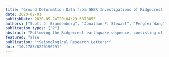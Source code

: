 ```yaml
---
title: "Ground Deformation Data from GEER Investigations of Ridgecrest Earthquake Sequence"
date: 2020-02-01
publishDate: 2020-05-24T20:04:23.587005Z
authors: ["Scott J. Brandenberg", "Jonathan P. Stewart", "Pengfei Wang", "Chukwuebuka C. Nweke", "Kenneth Hudson", "Christine A. Goulet", "Xiaofeng Meng", "Craig A. Davis", "Sean K. Ahdi", "Martin B. Hudson", "Andrea Donnellan", "Gregory Lyzenga", "Marlon Pierce", "Jun Wang", "Maria A. Winters", "Marie-Pierre Delisle", "Joseph Lucey", "Yeulwoo Kim", "Timu W. Gallien", "Andrew Lyda", "J. Sean Yeung", "Omar Issa", "Tristan Buckreis", "Zhengxiang Yi"]
publication_types: ["2"]
abstract: "Following the Ridgecrest earthquake sequence, consisting of an M 6.4 foreshock and M 7.1 mainshock along with many other events, the Geotechnical Extreme Events Reconnaissance association deployed a team to gather perishable data. The team focused their efforts on documenting ground deformations including surface fault rupture south of the Naval Air Weapons Station China Lake, and liquefaction features in Trona and Argus. The team published a report within two weeks of the M 7.1 mainshock. This article presents data products gathered by the team, which are now published and publicly accessible. The data products presented herein include ground-based observations using Global Positioning System trackers, digital cameras, and hand-measuring devices, as well as unmanned aerial vehicle-based imaging products using Structure from Motion to create point clouds and digital surface models. The article describes the data products, as well as tools available for interacting with the products."
featured: false
publication: "*Seismological Research Letters*"
doi: "10.1785/0220190291"
---
```



